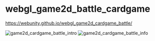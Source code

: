 # webgl_game2d_battle_cardgame

https://webunity.github.io/webgl_game2d_cardgame_battle/

![game2d_cardgame_battle_intro](https://github.com/webunity/webgl_game2d_cardgame_battle/assets/62178856/f2e00c6c-b19b-43bd-8ae4-1900bd3175b9)
![game2d_cardgame_battle_info](https://github.com/webunity/webgl_game2d_cardgame_battle/assets/62178856/3e32b90f-c337-42ac-bcbd-890244c5e2da)
